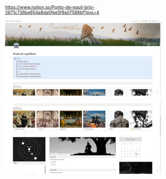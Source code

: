 https://www.notion.so/Ponto-de-equil-brio-2671c736be654a8da0fee5f9a07588bf?pvs=4
<p>
  <img src="src/assets/Captura de tela 2024-03-22 164710.png">
</p>

<p>
  <img src="src/assets/Captura de tela 2024-03-22 165230.png">
</p>

